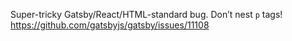 Super-tricky Gatsby/React/HTML-standard bug. Don’t nest `p` tags! https://github.com/gatsbyjs/gatsby/issues/11108